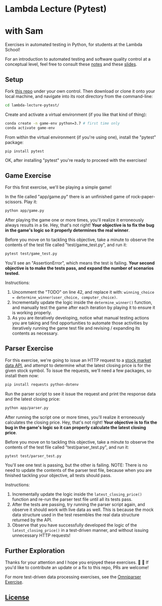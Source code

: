 
# Lambda Lecture (Pytest)
# with Sam
Exercises in automated testing in Python, for students at the Lambda School!

For an introduction to automated testing and software quality control at a conceptual level, feel free to consult these [notes](https://github.com/prof-rossetti/nyu-info-2335-201905/blob/master/notes/software/testing.md) and these [slides](https://docs.google.com/presentation/d/14QOUrGNlzHogoHuEctc-xpuQ2IlmlJh91b8ZAMySpzc/edit#slide=id.g5b8def5a3c_0_8).

## Setup

Fork [this repo](https://github.com/prof-rossetti/lambda-lecture-pytest) under your own control. Then download or clone it onto your local machine, and navigate into its root directory from the command-line:

```sh
cd lambda-lecture-pytest/
```

Create and activate a virtual environment (if you like that kind of thing):

```sh
conda create -n game-env python=3.7 # first time only
conda activate game-env
```

From within the virtual environment (if you're using one), install the "pytest" package:

```sh
pip install pytest
```

OK, after installing "pytest" you're ready to proceed with the exercises!















## Game Exercise

For this first exercise, we'll be playing a simple game!

In the file called "app/game.py" there is an unfinished game of rock-paper-scissors. Play it:

```sh
python app/game.py
```

After playing the game one or more times, you'll realize it erroneously always results in a tie. Hey, that's not right! **Your objective is to fix the bug in the game's logic so it properly determines the real winner**.

Before you move on to tackling this objective, take a minute to observe the contents of the test file called "test/game_test.py", and run it:

```sh
pytest test/game_test.py
```

You'll see an "AssertionError", which means the test is failing. **Your second objective is to make the tests pass, and expand the number of scenarios tested.**

Instructions:

  1. Uncomment the "TODO" on line 42, and replace it with: `winning_choice = determine_winner(user_choice, computer_choice)`.
  2. Incrementally update the logic inside the `determine_winner()` function, and manually test the game after each iteration by playing it to ensure it is working properly.
  3. As you are iteratively developing, notice what manual testing actions you are taking and find opportunities to automate those activities by iteratively running the game test file and revising / expanding its contents as necessary.










## Parser Exercise

For this exercise, we're going to issue an HTTP request to a [stock market data API](https://www.alphavantage.co/), and attempt to determine what the latest closing price is for the given stock symbol. To issue the requests, we'll need a few packages, so install them now:

```sh
pip install requests python-dotenv
```

Run the parser script to see it issue the request and print the response data and the latest closing price:

```sh
python app/parser.py
```

After running the script one or more times, you'll realize it erroneously calculates the closing price. Hey, that's not right! **Your objective is to fix the bug in the game's logic so it can properly calculate the latest closing price**.

Before you move on to tackling this objective, take a minute to observe the contents of the test file called "test/parser_test.py", and run it:

```sh
pytest test/parser_test.py
```

You'll see one test is passing, but the other is failing. NOTE: There is no need to update the contents of the parser test file, because when you are finished tackling your objective, all tests should pass.

Instructions:

  1. Incrementally update the logic inside the `latest_closing_price()` function and re-run the parser test file until all its tests pass.
  2. After the tests are passing, try running the parser script again, and observe it should work with live data as well. This is because the mock data structure used in the test resembles the real data structure returned by the API.
  3. Observe that you have successfully developed the logic of the `latest_closing_price()` in a test-driven manner, and without issuing unnecessary HTTP requests!





## Further Exploration

Thanks for your attention and I hope you enjoyed these exercises. :tada: :raised_hands: If you'd like to contribute an update or a fix to this repo, PRs are welcome!

For more test-driven data processing exercises, see the [Omniparser Exercise](https://github.com/prof-rossetti/omniparser-starter-py).


## [License](/LICENSE.md)
